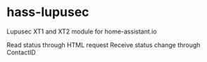 # hass-lupusec
Lupusec XT1 and XT2 module for home-assistant.io

Read status through HTML request
Receive status change through ContactID
